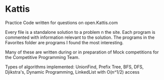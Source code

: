 # Kattis
Practice Code written for questions on open.Kattis.com

Every file is a standalone solution to a problem n the site.
Each program is commented with information relevant to the solution.
The programs in the Favorites folder are programs I found the most interesting.

Many of these are written during or in preparation of Mock competitions for the Competitive Programming Team.

Types of algorithms implemented:
  UnionFind,
  Prefix Tree,
  BFS,
  DFS,
  Djikstra's,
  Dynamic Programming,
  LinkedList with O(n^1/2) access
